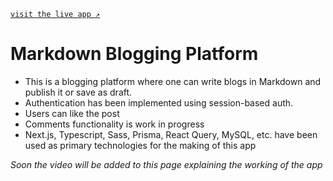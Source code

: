 [`visit the live app ↗`](https://next-mdx-blog-app.vercel.app/)

# Markdown Blogging Platform
- This is a blogging platform where one can write blogs in Markdown and publish it or save as draft.
- Authentication has been implemented using session-based auth.
- Users can like the post
- Comments functionality is work in progress
- Next.js, Typescript, Sass, Prisma, React Query, MySQL, etc. have been used as primary technologies for the making of this app

*Soon the video will be added to this page explaining the working of the app*